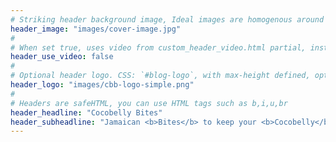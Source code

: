 ```yaml
---
# Striking header background image, Ideal images are homogenous around the centre and contrasting to the text. Non-ideal images can use `title_guard`
header_image: "images/cover-image.jpg"
#
# When set true, uses video from custom_header_video.html partial, instead of header_image
header_use_video: false
#
# Optional header logo. CSS: `#blog-logo`, with max-height defined, optimize to prevent scaling
header_logo: "images/cbb-logo-simple.png"
#
# Headers are safeHTML, you can use HTML tags such as b,i,u,br
header_headline: "Cocobelly Bites"
header_subheadline: "Jamaican <b>Bites</b> to keep your <b>Cocobelly</b> full"
---
```

